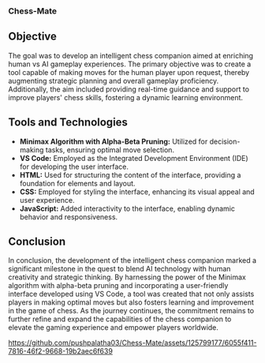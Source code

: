 ### Chess-Mate
## Objective
The goal was to develop an intelligent chess companion aimed at enriching human vs AI gameplay experiences. The primary objective was to create a tool capable of making moves for the human player upon request, thereby augmenting strategic planning and overall gameplay proficiency. Additionally, the aim included providing real-time guidance and support to improve players' chess skills, fostering a dynamic learning environment.

## Tools and Technologies
- **Minimax Algorithm with Alpha-Beta Pruning:** Utilized for decision-making tasks, ensuring optimal move selection.
- **VS Code:** Employed as the Integrated Development Environment (IDE) for developing the user interface.
- **HTML:** Used for structuring the content of the interface, providing a foundation for elements and layout.
- **CSS:** Employed for styling the interface, enhancing its visual appeal and user experience.
- **JavaScript:** Added interactivity to the interface, enabling dynamic behavior and responsiveness.


## Conclusion
In conclusion, the development of the intelligent chess companion marked a significant milestone in the quest to blend AI technology with human creativity and strategic thinking. By harnessing the power of the Minimax algorithm with alpha-beta pruning and incorporating a user-friendly interface developed using VS Code, a tool was created that not only assists players in making optimal moves but also fosters learning and improvement in the game of chess. As the journey continues, the commitment remains to further refine and expand the capabilities of the chess companion to elevate the gaming experience and empower players worldwide.

https://github.com/pushpalatha03/Chess-Mate/assets/125799177/6055f411-7816-46f2-9668-19b2aec6f639

